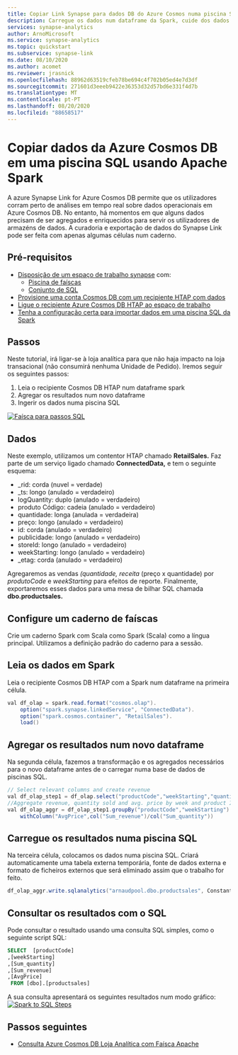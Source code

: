 ```yaml
---
title: Copiar Link Synapse para dados DB do Azure Cosmos numa piscina SQL usando Apache Spark
description: Carregue os dados num dataframe da Spark, cuide dos dados e carregue-os numa mesa de bilhar SQL
services: synapse-analytics
author: ArnoMicrosoft
ms.service: synapse-analytics
ms.topic: quickstart
ms.subservice: synapse-link
ms.date: 08/10/2020
ms.author: acomet
ms.reviewer: jrasnick
ms.openlocfilehash: 88962d63519cfeb78be694c4f702b05ed4e7d3df
ms.sourcegitcommit: 271601d3eeeb9422e36353d32d57bd6e331f4d7b
ms.translationtype: MT
ms.contentlocale: pt-PT
ms.lasthandoff: 08/20/2020
ms.locfileid: "88658517"
---
```

# <a name="copy-data-from-azure-cosmos-db-into-a-sql-pool-using-apache-spark"></a>Copiar dados da Azure Cosmos DB em uma piscina SQL usando Apache Spark

A azure Synapse Link for Azure Cosmos DB permite que os utilizadores corram perto de análises em tempo real sobre dados operacionais em Azure Cosmos DB. No entanto, há momentos em que alguns dados precisam de ser agregados e enriquecidos para servir os utilizadores de armazéns de dados. A curadoria e exportação de dados do Synapse Link pode ser feita com apenas algumas células num caderno.

## <a name="prerequisites"></a>Pré-requisitos
* [Disposição de um espaço de trabalho synapse](../quickstart-create-workspace.md) com:
    * [Piscina de faíscas](../quickstart-create-apache-spark-pool-studio.md)
    * [Conjunto de SQL](../quickstart-create-sql-pool-studio.md)
* [Provisione uma conta Cosmos DB com um recipiente HTAP com dados](../../cosmos-db/configure-synapse-link.md)
* [Ligue o recipiente Azure Cosmos DB HTAP ao espaço de trabalho](./how-to-connect-synapse-link-cosmos-db.md)
* [Tenha a configuração certa para importar dados em uma piscina SQL da Spark](../spark/synapse-spark-sql-pool-import-export.md)

## <a name="steps"></a>Passos
Neste tutorial, irá ligar-se à loja analítica para que não haja impacto na loja transacional (não consumirá nenhuma Unidade de Pedido). Iremos seguir os seguintes passos:
1. Leia o recipiente Cosmos DB HTAP num dataframe spark
2. Agregar os resultados num novo dataframe
3. Ingerir os dados numa piscina SQL

[![Faísca para passos SQL](../media/synapse-link-spark-to-sql/synapse-spark-to-sql.png)](../media/synapse-link-spark-to-sql/synapse-spark-to-sql.png#lightbox)

## <a name="data"></a>Dados
Neste exemplo, utilizamos um contentor HTAP chamado **RetailSales.** Faz parte de um serviço ligado chamado **ConnectedData,** e tem o seguinte esquema:
* _rid: corda (nuvel = verdade)
* _ts: longo (anulado = verdadeiro)
* logQuantity: duplo (anulado = verdadeiro)
* produto Código: cadeia (anulado = verdadeiro)
* quantidade: longa (anulada = verdadeira)
* preço: longo (anulado = verdadeiro)
* id: corda (anulado = verdadeiro)
* publicidade: longo (anulado = verdadeiro)
* storeId: longo (anulado = verdadeiro)
* weekStarting: longo (anulado = verdadeiro)
* _etag: corda (anulado = verdadeiro)

Agregaremos as vendas *(quantidade,* *receita* (preço x quantidade) por *produtoCode* e *weekStarting* para efeitos de reporte. Finalmente, exportaremos esses dados para uma mesa de bilhar SQL chamada **dbo.productsales.**

## <a name="configure-a-spark-notebook"></a>Configure um caderno de faíscas
Crie um caderno Spark com Scala como Spark (Scala) como a língua principal. Utilizamos a definição padrão do caderno para a sessão.

## <a name="read-the-data-in-spark"></a>Leia os dados em Spark
Leia o recipiente Cosmos DB HTAP com a Spark num dataframe na primeira célula.

```java
val df_olap = spark.read.format("cosmos.olap").
    option("spark.synapse.linkedService", "ConnectedData").
    option("spark.cosmos.container", "RetailSales").
    load()
```

## <a name="aggregate-the-results-in-a-new-dataframe"></a>Agregar os resultados num novo dataframe

Na segunda célula, fazemos a transformação e os agregados necessários para o novo dataframe antes de o carregar numa base de dados de piscinas SQL.

```java
// Select relevant columns and create revenue
val df_olap_step1 = df_olap.select("productCode","weekStarting","quantity","price").withColumn("revenue",col("quantity")*col("price"))
//Aggregate revenue, quantity sold and avg. price by week and product ID
val df_olap_aggr = df_olap_step1.groupBy("productCode","weekStarting").agg(sum("quantity") as "Sum_quantity",sum("revenue") as "Sum_revenue").
    withColumn("AvgPrice",col("Sum_revenue")/col("Sum_quantity"))
```

## <a name="load-the-results-into-a-sql-pool"></a>Carregue os resultados numa piscina SQL

Na terceira célula, colocamos os dados numa piscina SQL. Criará automaticamente uma tabela externa temporária, fonte de dados externa e formato de ficheiros externos que será eliminado assim que o trabalho for feito.

```java
df_olap_aggr.write.sqlanalytics("arnaudpool.dbo.productsales", Constants.INTERNAL)
```

## <a name="query-the-results-with-sql"></a>Consultar os resultados com o SQL

Pode consultar o resultado usando uma consulta SQL simples, como o seguinte script SQL:
```sql
SELECT  [productCode]
,[weekStarting]
,[Sum_quantity]
,[Sum_revenue]
,[AvgPrice]
 FROM [dbo].[productsales]
```

A sua consulta apresentará os seguintes resultados num modo gráfico: [ ![ Spark to SQL Steps](../media/synapse-link-spark-to-sql/sql-script-spark-sql.png)](../media/synapse-link-spark-to-sql/sql-script-spark-sql.png#lightbox)

## <a name="next-steps"></a>Passos seguintes
* [Consulta Azure Cosmos DB Loja Analítica com Faísca Apache](./how-to-query-analytical-store-spark.md)